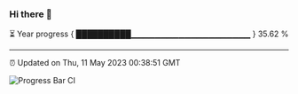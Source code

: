 ### Hi there 👋

⏳ Year progress { ██████████▁▁▁▁▁▁▁▁▁▁▁▁▁▁▁▁▁▁▁▁ } 35.62 %

---

⏰ Updated on Thu, 11 May 2023 00:38:51 GMT

![Progress Bar CI](https://github.com/Shyam-Makwana/GitHub-Actions-Demo/workflows/Progress%20Bar%20CI/badge.svg)
